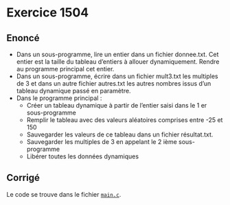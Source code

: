 # Exercice 1504

## Enoncé

- Dans un sous-programme, lire un entier dans un fichier donnee.txt. Cet entier est la taille du tableau d’entiers à allouer dynamiquement. Rendre au programme principal cet entier.
- Dans un sous-programme, écrire dans un fichier mult3.txt les multiples de 3 et dans un autre fichier autres.txt les autres nombres issus d’un tableau dynamique passé en paramètre.
- Dans le programme principal :
    - Créer un tableau dynamique à partir de l’entier saisi dans le 1 er sous-programme
    - Remplir le tableau avec des valeurs aléatoires comprises entre -25 et 150
    - Sauvegarder les valeurs de ce tableau dans un fichier résultat.txt.
    - Sauvegarder les multiples de 3 en appelant le 2 ième sous-programme
    - Libérer toutes les données dynamiques

## Corrigé

Le code se trouve dans le fichier [`main.c`](../code/main.c).